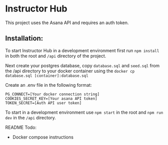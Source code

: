 # Instructor Hub
This project uses the Asana API and requires an auth token.

## Installation:


To start Instructor Hub in a development environment first run `npm install` in both the root and `/api` directory of the project.

Next create your postgres database, copy `database.sql` and `seed.sql` from the /api directory to your docker container using the `docker cp database.sql [container]:database.sql`

Create an .env file in the following format:
```
PG_CONNECT=[Your docker connection string]
COOKIES_SECRET_KEY=[Your asana API token]
TOKEN_SECRET=[Auth API user token]
```

To start in a development environment use `npm start` in the root and `npm run dev` in the `/api` directory.





README Todo:

- Docker compose instructions

